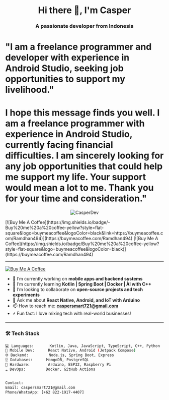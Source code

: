 <h1 align="center">Hi there 👋, I'm Casper</h1>
<h3 align="center">A passionate developer from Indonesia</h3>
<h1>"I am a freelance programmer and developer with experience in Android Studio, seeking job opportunities to support my livelihood."</h1>
<h1>I hope this message finds you well. I am a freelance programmer with experience in Android Studio, currently facing financial difficulties. I am sincerely looking for any job opportunities that could help me support my life. Your support would mean a lot to me.
Thank you for your time and consideration."</h1>
<p align="center">
  <img src="https://komarev.com/ghpvc/?username=CasperDev&label=Profile%20views&color=0e75b6&style=flat" alt="CasperDev" />
</p>
[![Buy Me A Coffee](https://img.shields.io/badge/-Buy%20me%20a%20coffee-yellow?style=flat-square&logo=buymeacoffee&logoColor=black&link=https://buymeacoffee.com/Ramdhan494)](https://buymeacoffee.com/Ramdhan494)
[![Buy Me A Coffee](https://img.shields.io/badge/Buy%20me%20a%20coffee-yellow?style=flat-square&logo=buymeacoffee&logoColor=black)](https://buymeacoffee.com/Ramdhan494)

---
[![Buy Me A Coffee](https://img.shields.io/badge/-Buy%20me%20a%20coffee-yellow?style=flat-square&logo=buymeacoffee&logoColor=black&link=https://www.buymeacoffee.com/bmc_username)](https://www.buymeacoffee.com/bmc_username)

- 🔭 I’m currently working on **mobile apps and backend systems**
- 🌱 I’m currently learning **Kotlin | Spring Boot | Docker | AI with C++**
- 👯 I’m looking to collaborate on **open-source projects and tech experiments**
- 💬 Ask me about **React Native, Android, and IoT with Arduino**
- 📫 How to reach me: **caspersmart721@gmail.com**
- ⚡ Fun fact: I love mixing tech with real-world businesses!

---

### 🛠️ Tech Stack

```bash
💻 Languages:       Kotlin, Java, JavaScript, TypeScript, C++, Python  
📱 Mobile Dev:      React Native, Android (Jetpack Compose)  
🌐 Backend:         Node.js, Spring Boot, Express  
🗄️ Databases:      MongoDB, PostgreSQL  
🔌 Hardware:        Arduino, ESP32, Raspberry Pi  
☁️ DevOps:         Docker, GitHub Actions  


Contact:
Email: caspersmart721@gmail.com
Phone/WhatsApp: [+62 822-1917-4407]
